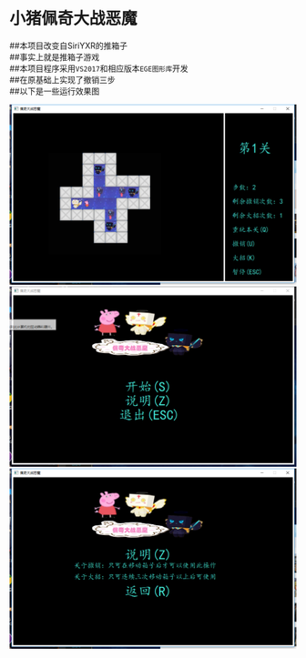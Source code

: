 # 小猪佩奇大战恶魔
##本项目改变自SiriYXR的推箱子<br>
##事实上就是推箱子游戏<br>
##本项目程序采用`VS2017`和相应版本`EGE图形库`开发<br>
##在原基础上实现了撤销三步<br>
##以下是一些运行效果图<br>
<div align=center>
  <img src="https://github.com/ArnoTc/y/blob/master/README/E.png"/>
  <img src="https://github.com/ArnoTc/y/blob/master/README/Q.png"/>
  <img src="https://github.com/ArnoTc/y/blob/master/README/W.png"/>
</div>
